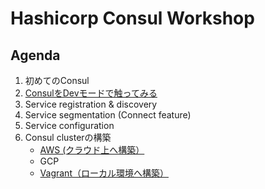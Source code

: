 # Hashicorp Consul Workshop

## Agenda

1. 初めてのConsul
1. [ConsulをDevモードで触ってみる](contents/dev_mode.md)
1. Service registration & discovery
1. Service segmentation (Connect feature)
1. Service configuration
1. Consul clusterの構築
	* [AWS (クラウド上へ構築）](assets/cluster_setup/aws/README.md)
	* GCP
	* [Vagrant（ローカル環境へ構築）](assets/cluster_setup/vagrant/README.md)
